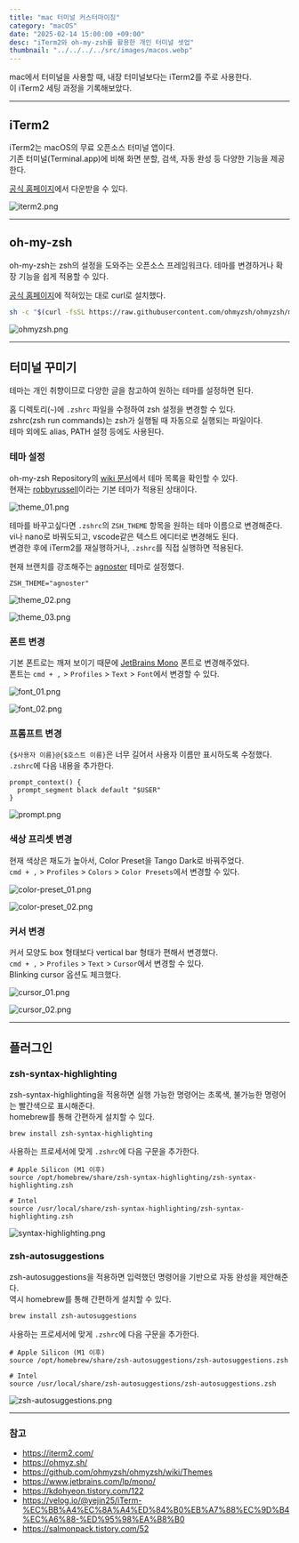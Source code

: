 ```yaml
---
title: "mac 터미널 커스터마이징"
category: "macOS"
date: "2025-02-14 15:00:00 +09:00"
desc: "iTerm2와 oh-my-zsh를 활용한 개인 터미널 셋업"
thumbnail: "../../../../src/images/macos.webp"
---
```


mac에서 터미널을 사용할 때, 내장 터미널보다는 iTerm2를 주로 사용한다.<br>
이 iTerm2 세팅 과정을 기록해보았다.

---

## iTerm2

iTerm2는 macOS의 무료 오픈소스 터미널 앱이다.<br>
기존 터미널(Terminal.app)에 비해 화면 분할, 검색, 자동 완성 등 다양한 기능을 제공한다.

[공식 홈페이지](https://iterm2.com/index.html)에서 다운받을 수 있다.

![iterm2.png](iterm2.png)

---

## oh-my-zsh

oh-my-zsh는 zsh의 설정을 도와주는 오픈소스 프레임워크다.
테마를 변경하거나 확장 기능을 쉽게 적용할 수 있다.

[공식 홈페이지](https://ohmyz.sh/)에 적혀있는 대로 curl로 설치했다.

```bash
sh -c "$(curl -fsSL https://raw.githubusercontent.com/ohmyzsh/ohmyzsh/master/tools/install.sh)"
```

![ohmyzsh.png](ohmyzsh.png)

---

## 터미널 꾸미기

테마는 개인 취향이므로 다양한 글을 참고하여 원하는 테마를 설정하면 된다.

홈 디렉토리(`~`)에 `.zshrc` 파일을 수정하여 zsh 설정을 변경할 수 있다.<br>
zshrc(zsh run commands)는 zsh가 실행될 때 자동으로 실행되는 파일이다.<br>
테마 외에도 alias, PATH 설정 등에도 사용된다.

### 테마 설정

oh-my-zsh Repository의 [wiki 문서](https://github.com/ohmyzsh/ohmyzsh/wiki/Themes)에서 테마 목록을 확인할 수 있다.<br>
현재는 [robbyrussell](https://github.com/ohmyzsh/ohmyzsh/wiki/Themes#robbyrussell)이라는 기본 테마가 적용된 상태이다.

![theme_01.png](theme_01.png)

테마를 바꾸고싶다면 `.zshrc`의 `ZSH_THEME` 항목을 원하는 테마 이름으로 변경해준다.<br>
vi나 nano로 바꿔도되고, vscode같은 텍스트 에디터로 변경해도 된다.<br>
변경한 후에 iTerm2를 재실행하거나, `.zshrc`를 직접 실행하면 적용된다.

현재 브랜치를 강조해주는 [agnoster](https://github.com/ohmyzsh/ohmyzsh/wiki/Themes#agnoster) 테마로 설정했다.

```
ZSH_THEME="agnoster"
```

![theme_02.png](theme_02.png)

![theme_03.png](theme_03.png)

### 폰트 변경

기본 폰트로는 깨져 보이기 때문에 [JetBrains Mono](https://www.jetbrains.com/lp/mono/) 폰트로 변경해주었다.<br>
폰트는 `cmd + ,` > `Profiles` > `Text` > `Font`에서 변경할 수 있다.

![font_01.png](font_01.png)

![font_02.png](font_02.png)

### 프롬프트 변경

`{$사용자 이름}@{$호스트 이름}`은 너무 길어서 사용자 이름만 표시하도록 수정했다.<br>
`.zshrc`에 다음 내용을 추가한다.

```
prompt_context() {
  prompt_segment black default "$USER"
}
```

![prompt.png](prompt.png)

### 색상 프리셋 변경

현재 색상은 채도가 높아서, Color Preset을 Tango Dark로 바꿔주었다.<br>
`cmd + ,` > `Profiles` > `Colors` > `Color Presets`에서 변경할 수 있다.

![color-preset_01.png](color-preset_01.png)

![color-preset_02.png](color-preset_02.png)

### 커서 변경

커서 모양도 box 형태보다 vertical bar 형태가 편해서 변경했다.<br>
`cmd + ,` > `Profiles` > `Text` > `Cursor`에서 변경할 수 있다.<br>
Blinking cursor 옵션도 체크했다.

![cursor_01.png](cursor_01.png)

![cursor_02.png](cursor_02.png)

---

## 플러그인

### zsh-syntax-highlighting

zsh-syntax-highlighting을 적용하면 실행 가능한 명령어는 초록색, 불가능한 명령어는 빨간색으로 표시해준다.<br>
homebrew를 통해 간편하게 설치할 수 있다.

```bash
brew install zsh-syntax-highlighting
```

사용하는 프로세서에 맞게 `.zshrc`에 다음 구문을 추가한다.

```
# Apple Silicon (M1 이후)
source /opt/homebrew/share/zsh-syntax-highlighting/zsh-syntax-highlighting.zsh

# Intel
source /usr/local/share/zsh-syntax-highlighting/zsh-syntax-highlighting.zsh
```

![syntax-highlighting.png](syntax-highlighting.png)

### zsh-autosuggestions

zsh-autosuggestions을 적용하면 입력했던 명령어을 기반으로 자동 완성을 제안해준다.<br>
역시 homebrew를 통해 간편하게 설치할 수 있다.

```bash
brew install zsh-autosuggestions
```

사용하는 프로세서에 맞게 `.zshrc`에 다음 구문을 추가한다.

```
# Apple Silicon (M1 이후)
source /opt/homebrew/share/zsh-autosuggestions/zsh-autosuggestions.zsh

# Intel
source /usr/local/share/zsh-autosuggestions/zsh-autosuggestions.zsh
```

![zsh-autosuggestions.png](zsh-autosuggestions.png)

---

### 참고

- https://iterm2.com/
- https://ohmyz.sh/
- https://github.com/ohmyzsh/ohmyzsh/wiki/Themes
- https://www.jetbrains.com/lp/mono/
- https://kdohyeon.tistory.com/122
- https://velog.io/@yejin25/iTerm-%EC%BB%A4%EC%8A%A4%ED%84%B0%EB%A7%88%EC%9D%B4%EC%A6%88-%ED%95%98%EA%B8%B0
- https://salmonpack.tistory.com/52
